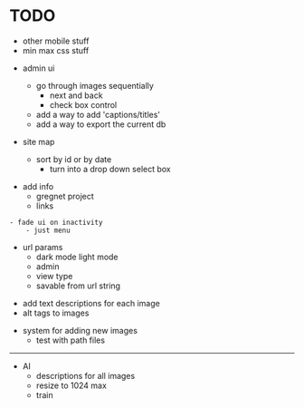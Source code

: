 # TODO
<!-- - favicon -->
<!-- - some sort of second blip/hand
    - think of some other ideas -->

- other mobile stuff
- min max css stuff

<!-- - move styles to styles folder -->

<!-- - maybe bug in transition on mac chrome? -->

- admin ui
    - go through images sequentially
        - next and back
        - check box control
    - add a way to add 'captions/titles'
    - add a way to export the current db

- site map
    <!-- - select all -->
    <!-- - edit tags with field -->
    - sort by id or by date
        - turn into a drop down select box
<!-- - add ui for selecting photos in sitemap and a way to output selected datas -->

- add info
    - gregnet project
    - links
<!-- - make menu design better
    - ? polish up ?
    - menu icon instead of text? -->
    - fade ui on inactivity
        - just menu

<!-- - remove console logs -->

- url params
    - dark mode light mode
    - admin
    - view type
    - savable from url string

<!-- - hash
    - test results of random hash
    - break hash out into a single function that takes numbers
    - try having hash based on a text block and start by choosing characters out of it 'A760BCDEF$#Q;etc' -->

- add text descriptions for each image
- alt tags to images

<!-- - add image dimensions to sitemap -->

<!-- - other views
    - not a circle
        - fill window
        - fit inside window -->

- system for adding new images
    <!-- - load multiple json from list and merge them -->
    <!-- - also load images based on which json they're from. json sets the base folder path -->
    - test with path files

<!-- - update and break out styles from main styles -->
<!-- - break apart js from lib and non page specific -->


<!-- - fix text size on phone if very narrow but tall -->




<!-- - tag 'lifestyle' images -->


-------------------------------------------

- AI
    - descriptions for all images
    - resize to 1024 max
    - train